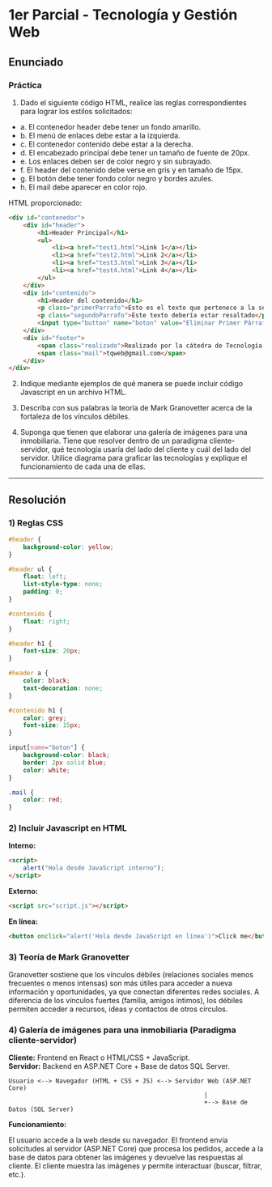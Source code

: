 
# 1er Parcial - Tecnología y Gestión Web

## Enunciado

### Práctica

1) Dado el siguiente código HTML, realice las reglas correspondientes para lograr los estilos solicitados:

- a. El contenedor header debe tener un fondo amarillo.
- b. El menú de enlaces debe estar a la izquierda.
- c. El contenedor contenido debe estar a la derecha.
- d. El encabezado principal debe tener un tamaño de fuente de 20px.
- e. Los enlaces deben ser de color negro y sin subrayado.
- f. El header del contenido debe verse en gris y en tamaño de 15px.
- g. El botón debe tener fondo color negro y bordes azules.
- h. El mail debe aparecer en color rojo.

HTML proporcionado:

```html
<div id="contenedor">
    <div id="header">
        <h1>Header Principal</h1>
        <ul>
            <li><a href="test1.html">Link 1</a></li>
            <li><a href="test2.html">Link 2</a></li>
            <li><a href="test3.html">Link 3</a></li>
            <li><a href="test4.html">Link 4</a></li>
        </ul>
    </div>
    <div id="contenido">
        <h1>Header del contenido</h1>
        <p class="primerParrafo">Esto es el texto que pertenece a la sección contenido</p>
        <p class="segundoParrafo">Este texto debería estar resaltado</p>
        <input type="button" name="boton" value="Eliminar Primer Párrafo">
    </div>
    <div id="footer">
        <span class="realizado">Realizado por la cátedra de Tecnología y Gestión Web</span>
        <span class="mail">tqweb@gmail.com</span>
    </div>
</div>
```

2) Indique mediante ejemplos de qué manera se puede incluir código Javascript en un archivo HTML.

3) Describa con sus palabras la teoría de Mark Granovetter acerca de la fortaleza de los vínculos débiles.

4) Suponga que tienen que elaborar una galería de imágenes para una inmobiliaria. Tiene que resolver dentro de un paradigma cliente-servidor, qué tecnología usaría del lado del cliente y cuál del lado del servidor. Utilice diagrama para graficar las tecnologías y explique el funcionamiento de cada una de ellas.

---

## Resolución

### 1) Reglas CSS

```css
#header {
    background-color: yellow;
}

#header ul {
    float: left;
    list-style-type: none;
    padding: 0;
}

#contenido {
    float: right;
}

#header h1 {
    font-size: 20px;
}

#header a {
    color: black;
    text-decoration: none;
}

#contenido h1 {
    color: grey;
    font-size: 15px;
}

input[name="boton"] {
    background-color: black;
    border: 2px solid blue;
    color: white;
}

.mail {
    color: red;
}
```

### 2) Incluir Javascript en HTML

**Interno:**
```html
<script>
    alert("Hola desde JavaScript interno");
</script>
```

**Externo:**
```html
<script src="script.js"></script>
```

**En línea:**
```html
<button onclick="alert('Hola desde JavaScript en línea')">Click me</button>
```

### 3) Teoría de Mark Granovetter

Granovetter sostiene que los vínculos débiles (relaciones sociales menos frecuentes o menos intensas) son más útiles para acceder a nueva información y oportunidades, ya que conectan diferentes redes sociales. A diferencia de los vínculos fuertes (familia, amigos íntimos), los débiles permiten acceder a recursos, ideas y contactos de otros círculos.

### 4) Galería de imágenes para una inmobiliaria (Paradigma cliente-servidor)

**Cliente:** Frontend en React o HTML/CSS + JavaScript.  
**Servidor:** Backend en ASP.NET Core + Base de datos SQL Server.

```
Usuario <--> Navegador (HTML + CSS + JS) <--> Servidor Web (ASP.NET Core)
                                                      |
                                                      +--> Base de Datos (SQL Server)
```

**Funcionamiento:**

El usuario accede a la web desde su navegador. El frontend envía solicitudes al servidor (ASP.NET Core) que procesa los pedidos, accede a la base de datos para obtener las imágenes y devuelve las respuestas al cliente. El cliente muestra las imágenes y permite interactuar (buscar, filtrar, etc.).
